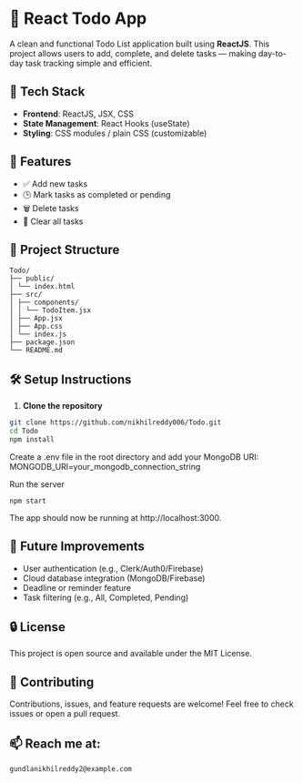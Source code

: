 # 📝 React Todo App

A clean and functional Todo List application built using **ReactJS**. This project allows users to add, complete, and delete tasks — making day-to-day task tracking simple and efficient.

## 🔧 Tech Stack

- **Frontend**: ReactJS, JSX, CSS
- **State Management**: React Hooks (useState)
- **Styling**: CSS modules / plain CSS (customizable)

## 🚀 Features

- ✅ Add new tasks
- 🕒 Mark tasks as completed or pending
- 🗑️ Delete tasks
- 🎯 Clear all tasks

## 📁 Project Structure

```
Todo/
├── public/
│ └── index.html
├── src/
│ ├── components/
│ │ └── TodoItem.jsx
│ ├── App.jsx
│ ├── App.css
│ └── index.js
├── package.json
└── README.md

```

## 🛠️ Setup Instructions

1. **Clone the repository**
```bash
git clone https://github.com/nikhilreddy006/Todo.git
cd Todo
npm install
```
Create a .env file in the root directory and add your MongoDB URI:
MONGODB_URI=your_mongodb_connection_string


Run the server
```
npm start
```
The app should now be running at http://localhost:3000.

## 🧠 Future Improvements
- User authentication (e.g., Clerk/Auth0/Firebase)
- Cloud database integration (MongoDB/Firebase)
- Deadline or reminder feature
- Task filtering (e.g., All, Completed, Pending)

## 🔒 License
This project is open source and available under the MIT License.

## 🤝 Contributing
Contributions, issues, and feature requests are welcome!
Feel free to check issues or open a pull request.

## 📫 Reach me at: 
```
gundlanikhilreddy2@example.com 
```







